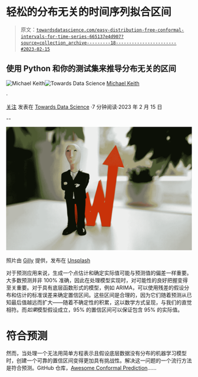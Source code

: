# 轻松的分布无关的时间序列拟合区间

> 原文：[`towardsdatascience.com/easy-distribution-free-conformal-intervals-for-time-series-665137e4d907?source=collection_archive---------18-----------------------#2023-02-15`](https://towardsdatascience.com/easy-distribution-free-conformal-intervals-for-time-series-665137e4d907?source=collection_archive---------18-----------------------#2023-02-15)

## 使用 Python 和你的测试集来推导分布无关的区间

[](https://mikekeith52.medium.com/?source=post_page-----665137e4d907--------------------------------)![Michael Keith](https://mikekeith52.medium.com/?source=post_page-----665137e4d907--------------------------------)[](https://towardsdatascience.com/?source=post_page-----665137e4d907--------------------------------)![Towards Data Science](https://towardsdatascience.com/?source=post_page-----665137e4d907--------------------------------) [Michael Keith](https://mikekeith52.medium.com/?source=post_page-----665137e4d907--------------------------------)

·

[关注](https://medium.com/m/signin?actionUrl=https%3A%2F%2Fmedium.com%2F_%2Fsubscribe%2Fuser%2F85177a9cbd35&operation=register&redirect=https%3A%2F%2Ftowardsdatascience.com%2Feasy-distribution-free-conformal-intervals-for-time-series-665137e4d907&user=Michael+Keith&userId=85177a9cbd35&source=post_page-85177a9cbd35----665137e4d907---------------------post_header-----------) 发表在 [Towards Data Science](https://towardsdatascience.com/?source=post_page-----665137e4d907--------------------------------) ·7 分钟阅读·2023 年 2 月 15 日[](https://medium.com/m/signin?actionUrl=https%3A%2F%2Fmedium.com%2F_%2Fvote%2Ftowards-data-science%2F665137e4d907&operation=register&redirect=https%3A%2F%2Ftowardsdatascience.com%2Feasy-distribution-free-conformal-intervals-for-time-series-665137e4d907&user=Michael+Keith&userId=85177a9cbd35&source=-----665137e4d907---------------------clap_footer-----------)

--

[](https://medium.com/m/signin?actionUrl=https%3A%2F%2Fmedium.com%2F_%2Fbookmark%2Fp%2F665137e4d907&operation=register&redirect=https%3A%2F%2Ftowardsdatascience.com%2Feasy-distribution-free-conformal-intervals-for-time-series-665137e4d907&source=-----665137e4d907---------------------bookmark_footer-----------)![](img/8430caa524f9400ed30923d829884482.png)

照片由 [Gilly](https://unsplash.com/@gillyberlin?utm_source=medium&utm_medium=referral) 提供，发布在 [Unsplash](https://unsplash.com/?utm_source=medium&utm_medium=referral)

对于预测应用来说，生成一个点估计和确定实际值可能与预测值的偏差一样重要。大多数预测并非 100% 准确，因此在处理模型实现时，对可能性的良好把握变得至关重要。对于具有底层函数形式的模型，例如 ARIMA，可以使用残差的假设分布和估计的标准误差来确定置信区间。这些区间是合理的，因为它们随着预测从已知最后值越远而扩大——随着不确定性的积累，这以数学方式呈现，与我们的直觉相符。而*如果*模型假设成立，95% 的置信区间可以保证包含 95% 的实际值。

# 符合预测

然而，当处理一个无法用简单方程表示且假设底层数据没有分布的机器学习模型时，创建一个可靠的置信区间变得更加具有挑战性。解决这一问题的一个流行方法是符合预测。GitHub 仓库，[Awesome Conformal Prediction](https://github.com/valeman/awesome-conformal-prediction)……
